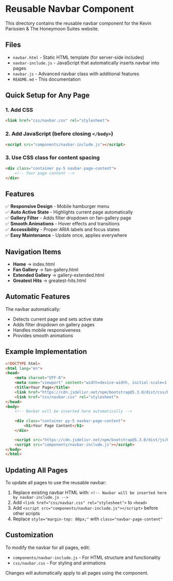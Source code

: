 # Reusable Navbar Component

This directory contains the reusable navbar component for the Kevin Parissien & The Honeymoon Suites website.

## Files

- `navbar.html` - Static HTML template (for server-side includes)
- `navbar-include.js` - JavaScript that automatically inserts navbar into pages
- `navbar.js` - Advanced navbar class with additional features
- `README.md` - This documentation

## Quick Setup for Any Page

### 1. Add CSS
```html
<link href="css/navbar.css" rel="stylesheet">
```

### 2. Add JavaScript (before closing `</body>`)
```html
<script src="components/navbar-include.js"></script>
```

### 3. Use CSS class for content spacing
```html
<div class="container py-5 navbar-page-content">
    <!-- Your page content -->
</div>
```

## Features

✅ **Responsive Design** - Mobile hamburger menu  
✅ **Auto Active State** - Highlights current page automatically  
✅ **Gallery Filter** - Adds filter dropdown on fan-gallery page  
✅ **Smooth Animations** - Hover effects and transitions  
✅ **Accessibility** - Proper ARIA labels and focus states  
✅ **Easy Maintenance** - Update once, applies everywhere  

## Navigation Items

- **Home** → index.html
- **Fan Gallery** → fan-gallery.html  
- **Extended Gallery** → gallery-extended.html
- **Greatest Hits** → greatest-hits.html

## Automatic Features

The navbar automatically:
- Detects current page and sets active state
- Adds filter dropdown on gallery pages
- Handles mobile responsiveness
- Provides smooth animations

## Example Implementation

```html
<!DOCTYPE html>
<html lang="en">
<head>
    <meta charset="UTF-8">
    <meta name="viewport" content="width=device-width, initial-scale=1.0">
    <title>Your Page</title>
    <link href="https://cdn.jsdelivr.net/npm/bootstrap@5.3.0/dist/css/bootstrap.min.css" rel="stylesheet">
    <link href="css/navbar.css" rel="stylesheet">
</head>
<body>
    <!-- Navbar will be inserted here automatically -->
    
    <div class="container py-5 navbar-page-content">
        <h1>Your Page Content</h1>
    </div>

    <script src="https://cdn.jsdelivr.net/npm/bootstrap@5.3.0/dist/js/bootstrap.bundle.min.js"></script>
    <script src="components/navbar-include.js"></script>
</body>
</html>
```

## Updating All Pages

To update all pages to use the reusable navbar:

1. Replace existing navbar HTML with: `<!-- Navbar will be inserted here by navbar-include.js -->`
2. Add `<link href="css/navbar.css" rel="stylesheet">` to `<head>`
3. Add `<script src="components/navbar-include.js"></script>` before other scripts
4. Replace `style="margin-top: 80px;"` with `class="navbar-page-content"`

## Customization

To modify the navbar for all pages, edit:
- `components/navbar-include.js` - For HTML structure and functionality
- `css/navbar.css` - For styling and animations

Changes will automatically apply to all pages using the component.